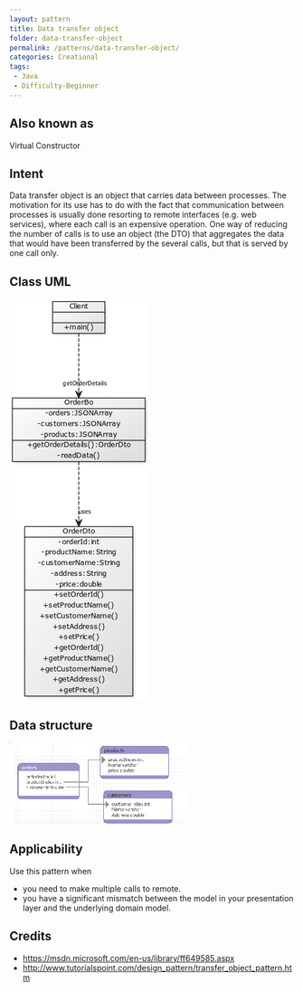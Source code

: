 ```yaml
---
layout: pattern
title: Data transfer object
folder: data-transfer-object
permalink: /patterns/data-transfer-object/
categories: Creational
tags: 
 - Java
 - Difficulty-Beginner 
---
```


## Also known as
Virtual Constructor

## Intent
Data transfer object is an object that carries data between processes. The motivation for its use has to do with the fact that communication between processes is usually done resorting to remote interfaces (e.g. web services), where each call is an expensive operation. One way of reducing the number of calls is to use an object (the DTO) that aggregates the data that would have been transferred by the several calls, but that is served by one call only.

## Class UML
![alt text](./etc/dto.png "data transfer object")

## Data structure
![alt text](./etc/data-diagram.png "data transfer object")

## Applicability
Use this pattern when

* you need to make multiple calls to remote.
* you have a significant mismatch between the model in your presentation layer and the underlying domain model.


## Credits

* https://msdn.microsoft.com/en-us/library/ff649585.aspx
* http://www.tutorialspoint.com/design_pattern/transfer_object_pattern.htm
